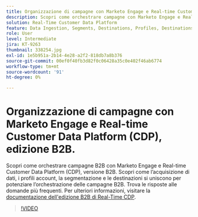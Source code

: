 ```yaml
---
title: Organizzazione di campagne con Marketo Engage e Real-time Customer Data Platform, edizione B2B
description: Scopri come orchestrare campagne con Marketo Engage e Real-time Customer Data Platform (CDP), edizione B2B.
solution: Real-Time Customer Data Platform
feature: Data Ingestion, Segments, Destinations, Profiles, Destinations
role: User
level: Intermediate
jira: KT-9263
thumbnail: 338254.jpg
exl-id: 1e5b951a-2b14-4e28-a2f2-818db7a8b376
source-git-commit: 00ef0f40fb3d82f0c06428a35c0e402f46ab6774
workflow-type: tm+mt
source-wordcount: '91'
ht-degree: 0%

---
```


# Organizzazione di campagne con Marketo Engage e Real-time Customer Data Platform (CDP), edizione B2B.

Scopri come orchestrare campagne B2B con Marketo Engage e Real-time Customer Data Platform (CDP), versione B2B. Scopri come l’acquisizione di dati, i profili account, la segmentazione e le destinazioni si uniscono per potenziare l’orchestrazione delle campagne B2B. Trova le risposte alle domande più frequenti. Per ulteriori informazioni, visitare la [documentazione dell&#39;edizione B2B di Real-Time CDP](https://experienceleague.adobe.com/docs/experience-platform/rtcdp/b2b-overview.html).

>[!VIDEO](https://video.tv.adobe.com/v/338254?learn=on)
